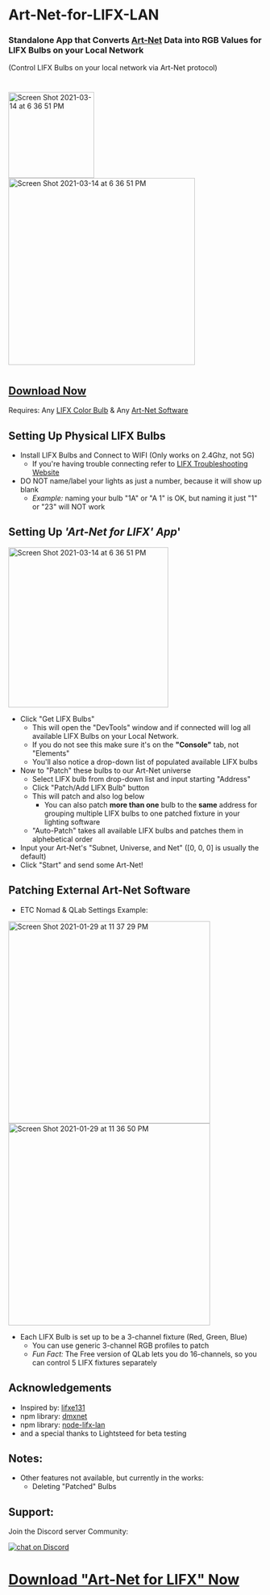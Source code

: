 # Art-Net-for-LIFX-LAN
### Standalone App that Converts [Art-Net](https://art-net.org.uk/) Data into RGB Values for LIFX Bulbs on your Local Network
(Control LIFX Bulbs on your local network via Art-Net protocol)
#

<img width="170" alt="Screen Shot 2021-03-14 at 6 36 51 PM" src="https://user-images.githubusercontent.com/70780576/111092794-4e91d980-84f4-11eb-92b0-e97d077766ba.png">


<img width="370" alt="Screen Shot 2021-03-14 at 6 36 51 PM" src="https://user-images.githubusercontent.com/70780576/111093928-556e1b80-84f7-11eb-9338-96ddf4b8ef7b.gif">

#

## [Download Now]()

Requires: Any [LIFX Color Bulb](https://www.lifx.com/pages/lightbulbs) & Any [Art-Net Software](http://dmxking.com/m/support/13-control-software/80-artnet-sacn-software)
## Setting Up Physical LIFX Bulbs
 - Install LIFX Bulbs and Connect to WIFI (Only works on 2.4Ghz, not 5G)
   - If you're having trouble connecting refer to [LIFX Troubleshooting Website](https://support.lifx.com/hc/en-us/categories/200238164-Set-Up-Troubleshooting)
 - DO NOT name/label your lights as just a number, because it will show up blank
    - *Example:* naming your bulb "1A" or "A 1" is OK, but naming it just "1" or "23" will NOT work

## Setting Up *'Art-Net for LIFX' App*'


<img width="317" alt="Screen Shot 2021-03-14 at 6 36 51 PM" src="https://user-images.githubusercontent.com/70780576/111092799-55b8e780-84f4-11eb-9461-d1194683fd98.png">



- Click "Get LIFX Bulbs"
   - This will open the "DevTools" window and if connected will log all available LIFX Bulbs on your Local Network.
   - If you do not see this make sure it's on the **"Console"** tab, not "Elements"
   - You'll also notice a drop-down list of populated available LIFX bulbs 
- Now to "Patch" these bulbs to our Art-Net universe
   - Select LIFX bulb from drop-down list and input starting "Address"
   - Click "Patch/Add LIFX Bulb" button
   - This will patch and also log below
      - You can also patch **more than one** bulb to the **same** address for grouping multiple LIFX bulbs to one patched fixture in your lighting software
    - "Auto-Patch" takes all available LIFX bulbs and patches them in alphebetical order 
- Input your Art-Net's "Subnet, Universe, and Net" ([0, 0, 0] is usually the default)
- Click "Start" and send some Art-Net!

## Patching External Art-Net Software
- ETC Nomad & QLab Settings Example:
<img width="400" alt="Screen Shot 2021-01-29 at 11 37 29 PM" src="https://user-images.githubusercontent.com/70780576/106350597-33904080-628b-11eb-9760-5746e11c9f48.png">

<img width="400" alt="Screen Shot 2021-01-29 at 11 36 50 PM" src="https://user-images.githubusercontent.com/70780576/106350632-6c301a00-628b-11eb-8a9e-66f25e18bc37.png">
 
- Each LIFX Bulb is set up to be a 3-channel fixture (Red, Green, Blue)
   - You can use generic 3-channel RGB profiles to patch
   - *Fun Fact:* The Free version of QLab lets you do 16-channels, so you can control 5 LIFX fixtures separately

## Acknowledgements
- Inspired by: [lifxe131](https://github.com/cpuchip/lifxe131/blob/master/e131_receive.py)
- npm library: [dmxnet](https://www.npmjs.com/package/dmxnet)
- npm library: [node-lifx-lan](https://www.npmjs.com/package/node-lifx-lan)
- and a special thanks to Lightsteed for beta testing

## Notes:

- Other features not available, but currently in the works:
   - Deleting "Patched" Bulbs

## Support:
Join the Discord server Community: 

<a href="https://discord.gg/FJ79AKPgSk">
        <img src="https://img.shields.io/discord/308323056592486420?logo=discord"
            alt="chat on Discord"></a>

# [Download "Art-Net for LIFX" Now]()
